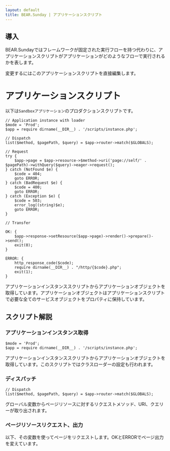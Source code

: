 ```yaml
---
layout: default
title: BEAR.Sunday | アプリケーションスクリプト
---
```

## 導入 

BEAR.Sundayではフレームワークが固定された実行フローを持つ代わりに、アプリケーションスクリプトがアプリケーションがどのようなフローで実行されるかを表します。

変更するにはこのアプリケーションスクリプトを直接編集します。

# アプリケーションスクリプト 

以下は`Sandboxアプリケーション`のプロダクションスクリプトです。

    // Application instance with loader
    $mode = 'Prod';
    $app = require dirname(__DIR__) . '/scripts/instance.php';

    // Dispatch
    list($method, $pagePath, $query) = $app->router->match($GLOBALS);

    // Request
    try {
        $app->page = $app->resource->$method->uri('page://self/' . $pagePath)->withQuery($query)->eager->request();
    } catch (NotFound $e) {
        $code = 404;
        goto ERROR;
    } catch (BadRequest $e) {
        $code = 400;
        goto ERROR;
    } catch (Exception $e) {
        $code = 503;
        error_log((string)$e);
        goto ERROR;
    }

    // Transfer

    OK: {
        $app->response->setResource($app->page)->render()->prepare()->send();
        exit(0);
    }

    ERROR: {
        http_response_code($code);
        require dirname(__DIR__) . "/http/{$code}.php";
        exit(1);
    }

アプリケーションインスタンススクリプトからアプリケーションオブジェクトを取得しています。アプリケーションオブジェクトはアプリケーションスクリプトで必要な全てのサービスオブジェクトをプロパティに保持しています。

## スクリプト解説 

### アプリケーションインスタンス取得 

    $mode = 'Prod';
    $app = require dirname(__DIR__) . '/scripts/instance.php';

アプリケーションインスタンススクリプトからアプリケーションオブジェクトを取得しています。このスクリプトではクラスローダーの設定も行われます。

### ディスパッチ 

    // Dispatch
    list($method, $pagePath, $query) = $app->router->match($GLOBALS);

グローバル変数からページリソースに対するリクエストメソッド、URI、クエリーが取り出されます。

### ページリソースリクエスト、出力 

以下、その変数を使ってページをリクエストします。OKとERRORでページ出力を変えています。